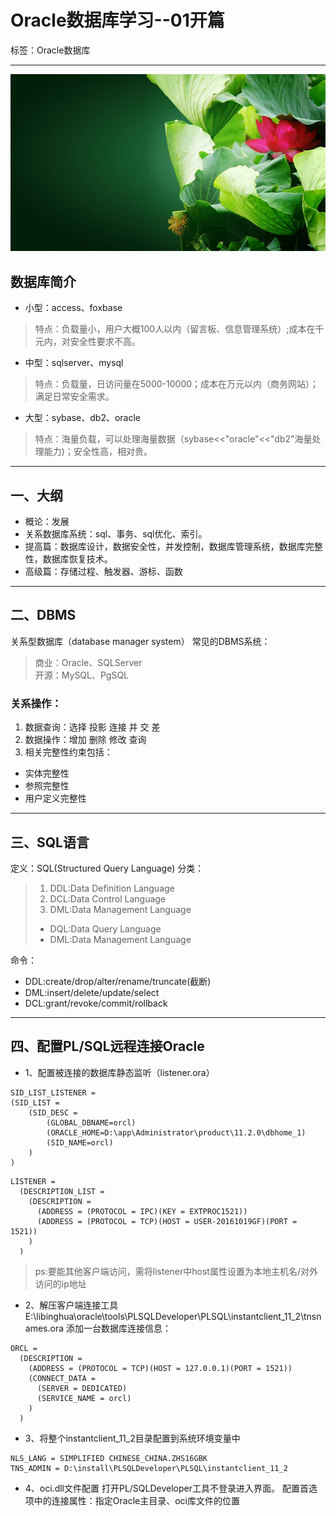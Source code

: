 # Oracle数据库学习--01开篇

标签：Oracle数据库

---
![背景图片](https://github.com/593057885/MyGitHub/blob/master/background6.jpg)
## 数据库简介

 - 小型：access、foxbase

> 特点：负载量小，用户大概100人以内（留言板、信息管理系统）;成本在千元内，对安全性要求不高。

 - 中型：sqlserver、mysql

> 特点：负载量，日访问量在5000-10000；成本在万元以内（商务网站）；满足日常安全需求。

 - 大型：sybase、db2、oracle

> 特点：海量负载，可以处理海量数据（sybase<<"oracle"<<"db2"海量处理能力)；安全性高，相对贵。

---
## 一、大纲

 - 概论：发展
 - 关系数据库系统：sql、事务、sql优化、索引。
 - 提高篇：数据库设计，数据安全性，并发控制，数据库管理系统，数据库完整性，数据库恢复技术。
 - 高级篇：存储过程、触发器、游标、函数

---
## 二、DBMS
关系型数据库（database manager system）
常见的DBMS系统：
> 商业：Oracle、SQLServer<br> 开源：MySQL、PgSQL

### 关系操作：

 1. 数据查询：选择 投影 连接 并 交 差
 2. 数据操作：增加 删除 修改 查询
 3. 相关完整性约束包括：
 - 实体完整性
 - 参照完整性
 - 用户定义完整性

---
## 三、SQL语言
定义：SQL(Structured Query Language)
分类：
>  1. DDL:Data Definition Language
>  2. DCL:Data Control Language
>  3. DML:Data Management Language
>  - DQL:Data Query Language 
>  - DML:Data Management Language

命令：

 - DDL:create/drop/alter/rename/truncate(截断)
 - DML:insert/delete/update/select 
 - DCL:grant/revoke/commit/rollback

---
## 四、配置PL/SQL远程连接Oracle

- 1、配置被连接的数据库静态监听（listener.ora）
``` ora	
SID_LIST_LISTENER = 
(SID_LIST = 
    (SID_DESC = 	 
        (GLOBAL_DBNAME=orcl) 	 
        (ORACLE_HOME=D:\app\Administrator\product\11.2.0\dbhome_1) 
        (SID_NAME=orcl) 	
    )   
)
```
```
LISTENER =
  (DESCRIPTION_LIST =
    (DESCRIPTION =
      (ADDRESS = (PROTOCOL = IPC)(KEY = EXTPROC1521))
      (ADDRESS = (PROTOCOL = TCP)(HOST = USER-20161019GF)(PORT = 1521))
    )
  )
```

> ps:要能其他客户端访问，需将listener中host属性设置为本地主机名/对外访问的ip地址

- 2、解压客户端连接工具
E:\libinghua\oracle\tools\PLSQLDeveloper\PLSQL\instantclient_11_2\tnsnames.ora
添加一台数据库连接信息：
```
ORCL =
  (DESCRIPTION =
    (ADDRESS = (PROTOCOL = TCP)(HOST = 127.0.0.1)(PORT = 1521))
    (CONNECT_DATA =
      (SERVER = DEDICATED)
      (SERVICE_NAME = orcl)
    )
  )
```

- 3、将整个instantclient_11_2目录配置到系统环境变量中
```
NLS_LANG = SIMPLIFIED CHINESE_CHINA.ZHS16GBK 
TNS_ADMIN = D:\install\PLSQLDeveloper\PLSQL\instantclient_11_2 
```
- 4、oci.dll文件配置
打开PL/SQLDeveloper工具不登录进入界面。
配置首选项中的连接属性：指定Oracle主目录、oci库文件的位置
